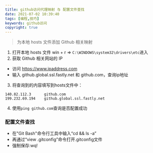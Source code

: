 ```yaml
---
title: github访问代理映射 与 配置文件查找
date: 2021-07-02 10:39:40 
tags: [编程,技巧]
keywords: github访问 
copyright: true
---
```

<blockquote class="blockquote-center">
为本地 hosts 文件添加 Github 相关映射
</blockquote>
<!-- more -->

1. 打开本地 hosts 文件 win + r => `C:\WINDOWS\system32\drivers\etc`进入
2. 获取 Github 相关网站的 IP

- 访问 https://www.ipaddress.com
- 输入 github.global.ssl.fastly.net 和 github.com，查询ip地址

3. 将查询到的内容填写到hosts文件中：

```shell
140.82.112.3      github.com
199.232.69.194    github.global.ssl.fastly.net
```

4. 使用`ping github.com`查询是否配置成功

### 配置文件查找

- 在"Git Bash"命令行工具中输入“cd && ls -a”
- 再通过“view .gitconfig”命令打开.gitconfig文件
- 强制保存:wq!
    